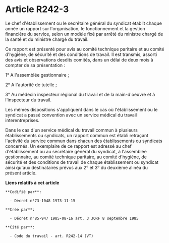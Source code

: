 # Article R242-3

Le chef d'établissement ou le secrétaire général du syndicat établit chaque année un rapport sur l'organisation, le
fonctionnement et la gestion financière du service, selon un modèle fixé par arrêté du ministre chargé de la santé et du
ministre chargé du travail.

Ce rapport est présenté pour avis au comité technique paritaire et au comité d'hygiène, de sécurité et des conditions de
travail. Il est transmis, assorti des avis et observations desdits comités, dans un délai de deux mois à compter de sa
présentation :

1° A l'assemblée gestionnaire ;

2° A l'autorité de tutelle ;

3° Au médecin inspecteur régional du travail et de la main-d'oeuvre et à l'inspecteur du travail.

Les mêmes dispositions s'appliquent dans le cas où l'établissement ou le syndicat a passé convention avec un service médical
du travail interentreprises.

Dans le cas d'un service médical du travail commun à plusieurs établissements ou syndicats, un rapport commun est établi
retraçant l'activité du service commun dans chacun des établissements ou syndicats concernés. Un exemplaire de ce rapport est
adressé au chef d'établissement ou au secrétaire général du syndicat, à l'assemblée gestionnaire, au comité technique
paritaire, au comité d'hygiène, de sécurité et des conditions de travail de chaque établissement ou syndicat ainsi qu'aux
destinataires prévus aux 2° et 3° du deuxième alinéa du présent article.

**Liens relatifs à cet article**

	**Codifié par**:

	  - Décret n°73-1048 1973-11-15

	**Créé par**:

	  - Décret n°85-947 1985-08-16 art. 3 JORF 8 septembre 1985

	**Cité par**:

	  - Code du travail - art. R242-14 (VT)
